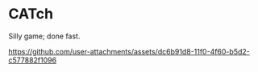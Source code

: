 # CATch
Silly game; done fast.

https://github.com/user-attachments/assets/dc6b91d8-11f0-4f60-b5d2-c577882f1096


